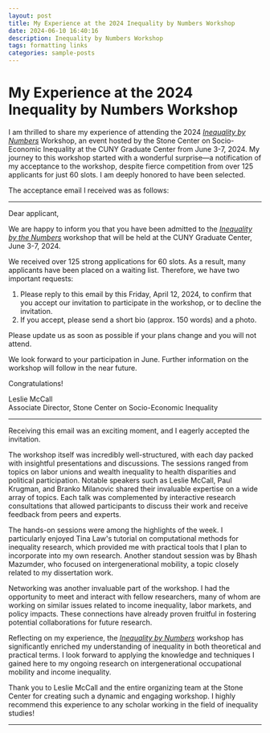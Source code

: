 ```yaml
---
layout: post
title: My Experience at the 2024 Inequality by Numbers Workshop
date: 2024-06-10 16:40:16
description: Inequality by Numbers Workshop
tags: formatting links
categories: sample-posts
---
```


# My Experience at the 2024 Inequality by Numbers Workshop

I am thrilled to share my experience of attending the 2024 [*Inequality by Numbers*](https://stonecenter.gc.cuny.edu/stone-centers-inequality-by-the-numbers-workshop-returns-in-person-at-the-graduate-center/#) Workshop, an event hosted by the Stone Center on Socio-Economic Inequality at the CUNY Graduate Center from June 3-7, 2024. My journey to this workshop started with a wonderful surprise—a notification of my acceptance to the workshop, despite fierce competition from over 125 applicants for just 60 slots. I am deeply honored to have been selected.

The acceptance email I received was as follows:

---

Dear applicant, 

We are happy to inform you that you have been admitted to the [*Inequality by the Numbers*](https://stonecenter.gc.cuny.edu/stone-centers-inequality-by-the-numbers-workshop-returns-in-person-at-the-graduate-center/#) workshop that will be held at the CUNY Graduate Center, June 3-7, 2024.

We received over 125 strong applications for 60 slots. As a result, many applicants have been placed on a waiting list. Therefore, we have two important requests:

1. Please reply to this email by this Friday, April 12, 2024, to confirm that you accept our invitation to participate in the workshop, or to decline the invitation.
2. If you accept, please send a short bio (approx. 150 words) and a photo.

Please update us as soon as possible if your plans change and you will not attend. 

We look forward to your participation in June. Further information on the workshop will follow in the near future.

Congratulations!

Leslie McCall  
Associate Director, Stone Center on Socio-Economic Inequality

---

Receiving this email was an exciting moment, and I eagerly accepted the invitation.

The workshop itself was incredibly well-structured, with each day packed with insightful presentations and discussions. The sessions ranged from topics on labor unions and wealth inequality to health disparities and political participation. Notable speakers such as Leslie McCall, Paul Krugman, and Branko Milanovic shared their invaluable expertise on a wide array of topics. Each talk was complemented by interactive research consultations that allowed participants to discuss their work and receive feedback from peers and experts.

The hands-on sessions were among the highlights of the week. I particularly enjoyed Tina Law's tutorial on computational methods for inequality research, which provided me with practical tools that I plan to incorporate into my own research. Another standout session was by Bhash Mazumder, who focused on intergenerational mobility, a topic closely related to my dissertation work.

Networking was another invaluable part of the workshop. I had the opportunity to meet and interact with fellow researchers, many of whom are working on similar issues related to income inequality, labor markets, and policy impacts. These connections have already proven fruitful in fostering potential collaborations for future research.

Reflecting on my experience, the [*Inequality by Numbers*](https://stonecenter.gc.cuny.edu/stone-centers-inequality-by-the-numbers-workshop-returns-in-person-at-the-graduate-center/#) workshop has significantly enriched my understanding of inequality in both theoretical and practical terms. I look forward to applying the knowledge and techniques I gained here to my ongoing research on intergenerational occupational mobility and income inequality.

Thank you to Leslie McCall and the entire organizing team at the Stone Center for creating such a dynamic and engaging workshop. I highly recommend this experience to any scholar working in the field of inequality studies!

---
